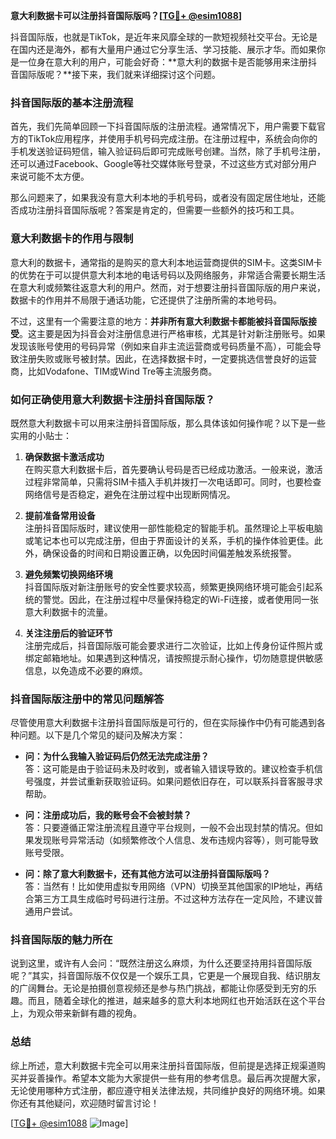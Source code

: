 **意大利数据卡可以注册抖音国际版吗？[[TG💪+ @esim1088](https://t.me/s/esim1088)]**

抖音国际版，也就是TikTok，是近年来风靡全球的一款短视频社交平台。无论是在国内还是海外，都有大量用户通过它分享生活、学习技能、展示才华。而如果你是一位身在意大利的用户，可能会好奇：**意大利的数据卡是否能够用来注册抖音国际版呢？**接下来，我们就来详细探讨这个问题。

### 抖音国际版的基本注册流程

首先，我们先简单回顾一下抖音国际版的注册流程。通常情况下，用户需要下载官方的TikTok应用程序，并使用手机号码完成注册。在注册过程中，系统会向你的手机发送验证码短信，输入验证码后即可完成账号创建。当然，除了手机号注册，还可以通过Facebook、Google等社交媒体账号登录，不过这些方式对部分用户来说可能不太方便。

那么问题来了，如果我没有意大利本地的手机号码，或者没有固定居住地址，还能否成功注册抖音国际版呢？答案是肯定的，但需要一些额外的技巧和工具。

### 意大利数据卡的作用与限制

意大利的数据卡，通常指的是购买的意大利本地运营商提供的SIM卡。这类SIM卡的优势在于可以提供意大利本地的电话号码以及网络服务，非常适合需要长期生活在意大利或频繁往返意大利的用户。然而，对于想要注册抖音国际版的用户来说，数据卡的作用并不局限于通话功能，它还提供了注册所需的本地号码。

不过，这里有一个需要注意的地方：**并非所有意大利数据卡都能被抖音国际版接受**。这主要是因为抖音会对注册信息进行严格审核，尤其是针对新注册账号。如果发现该账号使用的号码异常（例如来自非主流运营商或号码质量不高），可能会导致注册失败或账号被封禁。因此，在选择数据卡时，一定要挑选信誉良好的运营商，比如Vodafone、TIM或Wind Tre等主流服务商。

### 如何正确使用意大利数据卡注册抖音国际版？

既然意大利数据卡可以用来注册抖音国际版，那么具体该如何操作呢？以下是一些实用的小贴士：

1. **确保数据卡激活成功**  
   在购买意大利数据卡后，首先要确认号码是否已经成功激活。一般来说，激活过程非常简单，只需将SIM卡插入手机并拨打一次电话即可。同时，也要检查网络信号是否稳定，避免在注册过程中出现断网情况。

2. **提前准备常用设备**  
   注册抖音国际版时，建议使用一部性能稳定的智能手机。虽然理论上平板电脑或笔记本也可以完成注册，但由于界面设计的关系，手机的操作体验更佳。此外，确保设备的时间和日期设置正确，以免因时间偏差触发系统报警。

3. **避免频繁切换网络环境**  
   抖音国际版对新注册账号的安全性要求较高，频繁更换网络环境可能会引起系统的警觉。因此，在注册过程中尽量保持稳定的Wi-Fi连接，或者使用同一张意大利数据卡的流量。

4. **关注注册后的验证环节**  
   注册完成后，抖音国际版可能会要求进行二次验证，比如上传身份证件照片或绑定邮箱地址。如果遇到这种情况，请按照提示耐心操作，切勿随意提供敏感信息，以免造成不必要的麻烦。

### 抖音国际版注册中的常见问题解答

尽管使用意大利数据卡注册抖音国际版是可行的，但在实际操作中仍有可能遇到各种问题。以下是几个常见的疑问及解决方案：

- **问：为什么我输入验证码后仍然无法完成注册？**  
  答：这可能是由于验证码未及时收到，或者输入错误导致的。建议检查手机信号强度，并尝试重新获取验证码。如果问题依旧存在，可以联系抖音客服寻求帮助。

- **问：注册成功后，我的账号会不会被封禁？**  
  答：只要遵循正常注册流程且遵守平台规则，一般不会出现封禁的情况。但如果发现账号异常活动（如频繁修改个人信息、发布违规内容等），则可能导致账号受限。

- **问：除了意大利数据卡，还有其他方法可以注册抖音国际版吗？**  
  答：当然有！比如使用虚拟专用网络（VPN）切换至其他国家的IP地址，再结合第三方工具生成临时号码进行注册。不过这种方法存在一定风险，不建议普通用户尝试。

### 抖音国际版的魅力所在

说到这里，或许有人会问：“既然注册这么麻烦，为什么还要坚持用抖音国际版呢？”其实，抖音国际版不仅仅是一个娱乐工具，它更是一个展现自我、结识朋友的广阔舞台。无论是拍摄创意视频还是参与热门挑战，都能让你感受到无穷的乐趣。而且，随着全球化的推进，越来越多的意大利本地网红也开始活跃在这个平台上，为观众带来新鲜有趣的视角。

### 总结

综上所述，意大利数据卡完全可以用来注册抖音国际版，但前提是选择正规渠道购买并妥善操作。希望本文能为大家提供一些有用的参考信息。最后再次提醒大家，无论使用哪种方式注册，都应遵守相关法律法规，共同维护良好的网络环境。如果你还有其他疑问，欢迎随时留言讨论！

[[TG💪+ @esim1088](https://t.me/s/esim1088) ![Image](https://i.postimg.cc/4NQfJmqS/Snipaste-2025-05-13-00-14-12.png)]